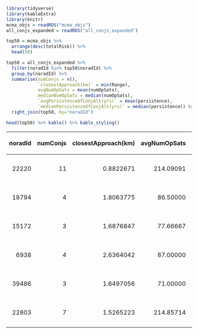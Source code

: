 
``` r
library(tidyverse)
library(kableExtra)
library(knitr)
mcma_objs = readRDS("mcma_objs")
all_conjs_expanded = readRDS("all_conjs_expanded")

top50 = mcma_objs %>% 
  arrange(desc(totalRisk)) %>%
  head(50)

top50 = all_conjs_expanded %>%
  filter(noradId %in% top50$noradId) %>%
  group_by(noradId) %>%
  summarise(numConjs = n(),
            `closestApproach(km)` = min(Range),
            avgNumOpSats = mean(numOpSats),
            medianNumOpSats = median(numOpSats),
            `avgPersistenceOfConjAlt(yrs)` = mean(persistence),
            `medianPersistenceOfConjAlt(yrs)` = median(persistence)) %>% 
  right_join(top50, by="noradId")

head(top50) %>% kable() %>% kable_styling()
```

<table class="table" style="margin-left: auto; margin-right: auto;">

<thead>

<tr>

<th style="text-align:right;">

noradId

</th>

<th style="text-align:right;">

numConjs

</th>

<th style="text-align:right;">

closestApproach(km)

</th>

<th style="text-align:right;">

avgNumOpSats

</th>

<th style="text-align:right;">

medianNumOpSats

</th>

<th style="text-align:right;">

avgPersistenceOfConjAlt(yrs)

</th>

<th style="text-align:right;">

medianPersistenceOfConjAlt(yrs)

</th>

<th style="text-align:right;">

totalRisk

</th>

<th style="text-align:left;">

name

</th>

<th style="text-align:left;">

apogee

</th>

<th style="text-align:left;">

perigee

</th>

<th style="text-align:left;">

cluster

</th>

<th style="text-align:left;">

cluster\_new

</th>

<th style="text-align:left;">

launch

</th>

<th style="text-align:left;">

inclination

</th>

<th style="text-align:left;">

mass

</th>

<th style="text-align:left;">

country

</th>

<th style="text-align:left;">

type

</th>

</tr>

</thead>

<tbody>

<tr>

<td style="text-align:right;">

22220

</td>

<td style="text-align:right;">

11

</td>

<td style="text-align:right;">

0.8822671

</td>

<td style="text-align:right;">

214.09091

</td>

<td style="text-align:right;">

218

</td>

<td style="text-align:right;">

567.4955

</td>

<td style="text-align:right;">

562.7905

</td>

<td style="text-align:right;">

8881114922

</td>

<td style="text-align:left;">

SL-16 R/B

</td>

<td style="text-align:left;">

847

</td>

<td style="text-align:left;">

827

</td>

<td style="text-align:left;">

c850

</td>

<td style="text-align:left;">

cc850

</td>

<td style="text-align:left;">

1992-11-17

</td>

<td style="text-align:left;">

71

</td>

<td style="text-align:left;">

8900

</td>

<td style="text-align:left;">

CIS

</td>

<td style="text-align:left;">

ROCKET BODY

</td>

</tr>

<tr>

<td style="text-align:right;">

18794

</td>

<td style="text-align:right;">

4

</td>

<td style="text-align:right;">

1.8063775

</td>

<td style="text-align:right;">

86.50000

</td>

<td style="text-align:right;">

86

</td>

<td style="text-align:right;">

17773.4466

</td>

<td style="text-align:right;">

17228.3048

</td>

<td style="text-align:right;">

6989777706

</td>

<td style="text-align:left;">

SL-14 R/B

</td>

<td style="text-align:left;">

1471

</td>

<td style="text-align:left;">

1411

</td>

<td style="text-align:left;">

c1500

</td>

<td style="text-align:left;">

cc1500

</td>

<td style="text-align:left;">

1988-01-15

</td>

<td style="text-align:left;">

82.6

</td>

<td style="text-align:left;">

1407

</td>

<td style="text-align:left;">

CIS

</td>

<td style="text-align:left;">

ROCKET BODY

</td>

</tr>

<tr>

<td style="text-align:right;">

15172

</td>

<td style="text-align:right;">

3

</td>

<td style="text-align:right;">

1.6876847

</td>

<td style="text-align:right;">

77.66667

</td>

<td style="text-align:right;">

85

</td>

<td style="text-align:right;">

23815.0206

</td>

<td style="text-align:right;">

23589.7838

</td>

<td style="text-align:right;">

6469932110

</td>

<td style="text-align:left;">

SL-14 R/B

</td>

<td style="text-align:left;">

1501

</td>

<td style="text-align:left;">

1490

</td>

<td style="text-align:left;">

c1500

</td>

<td style="text-align:left;">

cc1500

</td>

<td style="text-align:left;">

1984-08-08

</td>

<td style="text-align:left;">

82.6

</td>

<td style="text-align:left;">

1407

</td>

<td style="text-align:left;">

CIS

</td>

<td style="text-align:left;">

ROCKET BODY

</td>

</tr>

<tr>

<td style="text-align:right;">

6938

</td>

<td style="text-align:right;">

4

</td>

<td style="text-align:right;">

2.6364042

</td>

<td style="text-align:right;">

87.00000

</td>

<td style="text-align:right;">

87

</td>

<td style="text-align:right;">

15356.2508

</td>

<td style="text-align:right;">

15482.8559

</td>

<td style="text-align:right;">

6296053131

</td>

<td style="text-align:left;">

OPS 6630 (2)

</td>

<td style="text-align:left;">

1456

</td>

<td style="text-align:left;">

1414

</td>

<td style="text-align:left;">

c1500N

</td>

<td style="text-align:left;">

cc1500

</td>

<td style="text-align:left;">

1973-11-10

</td>

<td style="text-align:left;">

96.92

</td>

<td style="text-align:left;">

2653

</td>

<td style="text-align:left;">

US

</td>

<td style="text-align:left;">

PAYLOAD

</td>

</tr>

<tr>

<td style="text-align:right;">

39486

</td>

<td style="text-align:right;">

3

</td>

<td style="text-align:right;">

1.6497056

</td>

<td style="text-align:right;">

71.00000

</td>

<td style="text-align:right;">

85

</td>

<td style="text-align:right;">

13476.0157

</td>

<td style="text-align:right;">

18182.5967

</td>

<td style="text-align:right;">

6076818481

</td>

<td style="text-align:left;">

BREEZE-KM R/B

</td>

<td style="text-align:left;">

1509

</td>

<td style="text-align:left;">

1150

</td>

<td style="text-align:left;">

elsewhere

</td>

<td style="text-align:left;">

cleo

</td>

<td style="text-align:left;">

2013-12-25

</td>

<td style="text-align:left;">

82.48

</td>

<td style="text-align:left;">

2390

</td>

<td style="text-align:left;">

CIS

</td>

<td style="text-align:left;">

ROCKET BODY

</td>

</tr>

<tr>

<td style="text-align:right;">

22803

</td>

<td style="text-align:right;">

7

</td>

<td style="text-align:right;">

1.5265223

</td>

<td style="text-align:right;">

214.85714

</td>

<td style="text-align:right;">

214

</td>

<td style="text-align:right;">

557.1727

</td>

<td style="text-align:right;">

570.0589

</td>

<td style="text-align:right;">

5748144678

</td>

<td style="text-align:left;">

SL-16 R/B

</td>

<td style="text-align:left;">

850

</td>

<td style="text-align:left;">

823

</td>

<td style="text-align:left;">

c850

</td>

<td style="text-align:left;">

cc850

</td>

<td style="text-align:left;">

1993-09-16

</td>

<td style="text-align:left;">

70.99

</td>

<td style="text-align:left;">

8900

</td>

<td style="text-align:left;">

CIS

</td>

<td style="text-align:left;">

ROCKET BODY

</td>

</tr>

</tbody>

</table>
